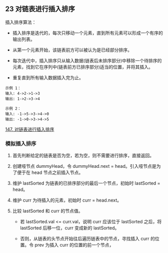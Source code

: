 ## 23 对链表进行插入排序


插入排序算法：

* 插入排序是迭代的，每次只移动一个元素，直到所有元素可以形成一个有序的输出列表。

* 从第一个元素开始，该链表前方可以被认为是已经部分排序。

* 每次迭代中，插入排序只从输入数据(链表后未排序部分)中移除一个待排序的元素，找到它在序列中(链表前方已排序部分)适当的位置，并将其插入。

* 重复直到所有输入数据插入完为止。

```
示例 1：
输入: 4->2->1->3
输出: 1->2->3->4

示例 2：
输入: -1->5->3->4->0
输出: -1->0->3->4->5
```

[147. 对链表进行插入排序](https://leetcode-cn.com/problems/insertion-sort-list/)


### 模拟插入排序

1. 首先判断给定的链表是否为空，若为空，则不需要进行排序，直接返回。

2. 创建哑节点 dummyHead，令 dummyHead.next = head。引入哑节点是为了便于在 head 节点之前插入节点。

3. 维护 lastSorted 为链表的已排序部分的最后一个节点，初始时 lastSorted = head。

4. 维护 curr 为待插入的元素，初始时 curr = head.next。

5. 比较 lastSorted 和 curr 的节点值。

   * 若 lastSorted.val <= curr.val，说明 curr 应该位于 lastSorted 之后，将 lastSorted 后移一位，curr 变成新的 lastSorted。

   * 否则，从链表的头节点开始往后遍历链表中的节点，寻找插入 curr 的位置。令 prev 为插入 curr 的位置的前一个节点，










